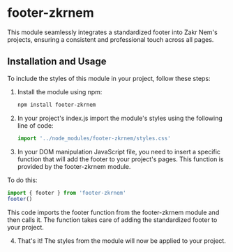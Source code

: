# footer-zkrnem

This module seamlessly integrates a standardized footer into Zakr Nem's projects, ensuring a consistent and professional touch across all pages.

## Installation and Usage

To include the styles of this module in your project, follow these steps:

1. Install the module using npm:

   ```bash
   npm install footer-zkrnem
   ```

2. In your project's index.js import the module's styles using the following line of code:

   ```javascript
   import '../node_modules/footer-zkrnem/styles.css'
   ```

3. In your DOM manipulation JavaScript file, you need to insert a specific function that will add the footer to your project's pages. This function is provided by the footer-zkrnem module.

To do this:

   ```javascript
   import { footer } from 'footer-zkrnem'
   footer()
```
This code imports the footer function from the footer-zkrnem module and then calls it. The function takes care of adding the standardized footer to your project.

4. That's it! The styles from the module will now be applied to your project.
